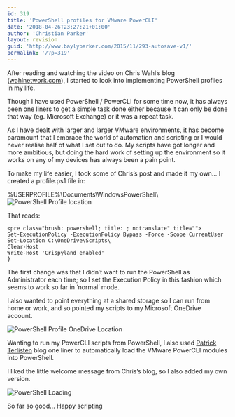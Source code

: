 ```yaml
---
id: 319
title: 'PowerShell profiles for VMware PowerCLI'
date: '2018-04-26T23:27:21+01:00'
author: 'Christian Parker'
layout: revision
guid: 'http://www.baylyparker.com/2015/11/293-autosave-v1/'
permalink: '/?p=319'
---
```


After reading and watching the video on Chris Wahl’s blog ([wahlnetwork.com](http://www.wahlnetwork.com)), I started to look into implementing PowerShell profiles in my life.

Though I have used PowerShell / PowerCLI for some time now, it has always been one liners to get a simple task done either because it can only be done that way (eg. Microsoft Exchange) or it was a repeat task.

As I have dealt with larger and larger VMware environments, it has become paramount that I embrace the world of automation and scripting or I would never realise half of what I set out to do. My scripts have got longer and more ambitious, but doing the hard work of setting up the environment so it works on any of my devices has always been a pain point.

To make my life easier, I took some of Chris’s post and made it my own… I created a profile.ps1 file in:

%USERPROFILE%\\Documents\\WindowsPowerShell\\![PowerShell Profile location](https://i0.wp.com/www.baylyparker.com/wp-content/uploads/2015/09/PSProfile.png?resize=803%2C234)

That reads:

```
<pre class="brush: powershell; title: ; notranslate" title="">
Set-ExecutionPolicy -ExecutionPolicy Bypass -Force -Scope CurrentUser
Set-Location C:\OneDrive\Scripts\
Clear-Host
Write-Host 'Crispyland enabled'
}
```

The first change was that I didn’t want to run the PowerShell as Administrator each time; so I set the Execution Policy in this fashion which seems to work so far in ‘normal’ mode.

I also wanted to point everything at a shared storage so I can run from home or work, and so pointed my scripts to my Microsoft OneDrive account.

![PowerShell Profile OneDrive Location](https://i0.wp.com/www.baylyparker.com/wp-content/uploads/2015/09/PSProfile-OneDrive.png?resize=803%2C234)

Wanting to run my PowerCLI scripts from PowerShell, I also used [Patrick Terlisten](http://www.vcloudnine.de/load-vmware-powercli-snap-in-automatically-in-powershell-ise/) blog one liner to automatically load the VMware PowerCLI modules into PowerShell.

I liked the little welcome message from Chris’s blog, so I also added my own version.

![PowerShell Loading](https://i0.wp.com/www.baylyparker.com/wp-content/uploads/2015/09/PSProfile-loading.png?resize=801%2C609)

So far so good… Happy scripting